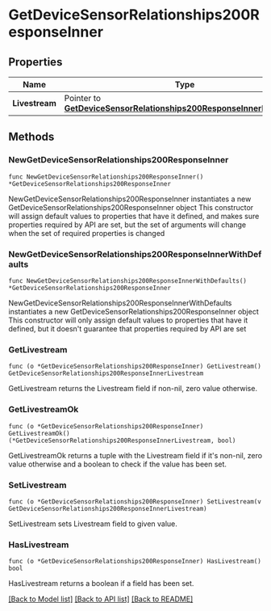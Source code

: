 # GetDeviceSensorRelationships200ResponseInner

## Properties

Name | Type | Description | Notes
------------ | ------------- | ------------- | -------------
**Livestream** | Pointer to [**GetDeviceSensorRelationships200ResponseInnerLivestream**](GetDeviceSensorRelationships200ResponseInnerLivestream.md) |  | [optional] 

## Methods

### NewGetDeviceSensorRelationships200ResponseInner

`func NewGetDeviceSensorRelationships200ResponseInner() *GetDeviceSensorRelationships200ResponseInner`

NewGetDeviceSensorRelationships200ResponseInner instantiates a new GetDeviceSensorRelationships200ResponseInner object
This constructor will assign default values to properties that have it defined,
and makes sure properties required by API are set, but the set of arguments
will change when the set of required properties is changed

### NewGetDeviceSensorRelationships200ResponseInnerWithDefaults

`func NewGetDeviceSensorRelationships200ResponseInnerWithDefaults() *GetDeviceSensorRelationships200ResponseInner`

NewGetDeviceSensorRelationships200ResponseInnerWithDefaults instantiates a new GetDeviceSensorRelationships200ResponseInner object
This constructor will only assign default values to properties that have it defined,
but it doesn't guarantee that properties required by API are set

### GetLivestream

`func (o *GetDeviceSensorRelationships200ResponseInner) GetLivestream() GetDeviceSensorRelationships200ResponseInnerLivestream`

GetLivestream returns the Livestream field if non-nil, zero value otherwise.

### GetLivestreamOk

`func (o *GetDeviceSensorRelationships200ResponseInner) GetLivestreamOk() (*GetDeviceSensorRelationships200ResponseInnerLivestream, bool)`

GetLivestreamOk returns a tuple with the Livestream field if it's non-nil, zero value otherwise
and a boolean to check if the value has been set.

### SetLivestream

`func (o *GetDeviceSensorRelationships200ResponseInner) SetLivestream(v GetDeviceSensorRelationships200ResponseInnerLivestream)`

SetLivestream sets Livestream field to given value.

### HasLivestream

`func (o *GetDeviceSensorRelationships200ResponseInner) HasLivestream() bool`

HasLivestream returns a boolean if a field has been set.


[[Back to Model list]](../README.md#documentation-for-models) [[Back to API list]](../README.md#documentation-for-api-endpoints) [[Back to README]](../README.md)


